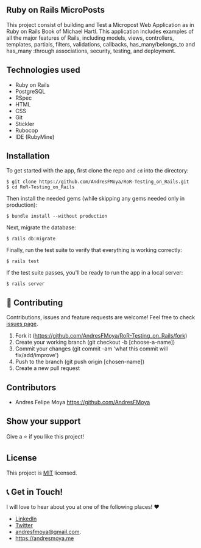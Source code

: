 ## Ruby on Rails MicroPosts

This project consist of building and Test a Micropost Web Application as in Ruby on Rails Book of Michael Hartl.  This application includes examples of all the major features of Rails, including models, views, controllers, templates, partials, filters, validations, callbacks, has_many/belongs_to and has_many :through associations, security, testing, and deployment.

## Technologies used

- Ruby on Rails
- PostgreSQL
- RSpec
- HTML
- CSS
- Git
- Stickler
- Rubocop
- IDE (RubyMine)

## Installation
  
  To get started with the app, first clone the repo and `cd` into the directory:
  
  ```
  $ git clone https://github.com/AndresFMoya/RoR-Testing_on_Rails.git
  $ cd RoR-Testing_on_Rails
  ```
  
  Then install the needed gems (while skipping any gems needed only in production):
  
  ```
  $ bundle install --without production
  ```
  
  Next, migrate the database:
  
  ```
  $ rails db:migrate
  ```
  
  Finally, run the test suite to verify that everything is working correctly:
  
  ```
  $ rails test
  ```
  
  If the test suite passes, you'll be ready to run the app in a local server:
  
  ```
  $ rails server
  ```


## 🤝 Contributing

Contributions, issues and feature requests are welcome! Feel free to check [issues page](https://github.com/AndresFMoya/HTML_and_CSS3-Basic_Page_Structure/issues).

1. Fork it (https://github.com/AndresFMoya/RoR-Testing_on_Rails/fork)
2. Create your working branch (git checkout -b [choose-a-name])
3. Commit your changes (git commit -am 'what this commit will fix/add/improve')
4. Push to the branch (git push origin [chosen-name])
5. Create a new pull request


## Contributors

- Andres Felipe Moya https://github.com/AndresFMoya

## Show your support

Give a ⭐️ if you like this project!


## License

This project is [MIT](https://github.com/AndresFMoya/RoR-Testing_on_Rails/blob/develop/LICENSE) licensed.


## 📞 Get in Touch!
I will love to hear about you at one of the following places! :heart:

- [LinkedIn](https://www.linkedin.com/in/andres-f-moya/)
- [Twitter](https://www.twitter.com/andmedev/) 
- <andresfmoya@gmail.com>.
- <https://andresmoya.me>
